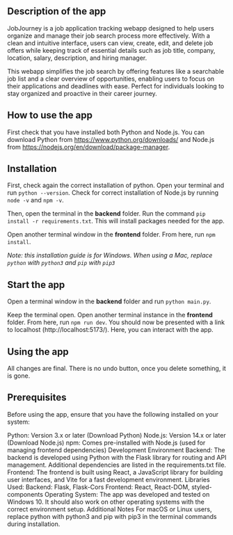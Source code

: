 ## Description of the app
JobJourney is a job application tracking webapp designed to help users organize and manage their job search process more effectively. With a clean and intuitive interface, users can view, create, edit, and delete job offers while keeping track of essential details such as job title, company, location, salary, description, and hiring manager.

This webapp simplifies the job search by offering features like a searchable job list and a clear overview of opportunities, enabling users to focus on their applications and deadlines with ease. Perfect for individuals looking to stay organized and proactive in their career journey.

## How to use the app

First check that you have installed both Python and Node.js.
You can download Python from https://www.python.org/downloads/
and Node.js from https://nodejs.org/en/download/package-manager.

## Installation

First, check again the correct installation of python. Open your
terminal and run `python --version`. Check for correct
installation of Node.js by running `node -v` and `npm -v`.

Then, open the terminal in the **backend** folder. Run
the command `pip install -r requirements.txt`. This will install
packages needed for the app.

Open another terminal window in the **frontend** folder.
From here, run `npm install`.

_Note: this installation guide is for Windows. 
When using a Mac, replace `python` with `python3`
and `pip` with `pip3`_
## Start the app
Open a terminal window in the **backend** folder and run
`python main.py`.

Keep the terminal open. Open another terminal instance
in the **frontend** folder. From here, run `npm run dev`.
You should now be presented with a link to localhost
(http://localhost:5173/). Here, you can interact with the app.

## Using the app
All changes are final. There is no undo button, once you delete
something, it is gone.

## Prerequisites
Before using the app, ensure that you have the following installed on your system:

Python: Version 3.x or later (Download Python)
Node.js: Version 14.x or later (Download Node.js)
npm: Comes pre-installed with Node.js (used for managing frontend dependencies)
Development Environment
Backend: The backend is developed using Python with the Flask library for routing and API management. Additional dependencies are listed in the requirements.txt file.
Frontend: The frontend is built using React, a JavaScript library for building user interfaces, and Vite for a fast development environment.
Libraries Used:
Backend: Flask, Flask-Cors
Frontend: React, React-DOM, styled-components
Operating System: The app was developed and tested on Windows 10. It should also work on other operating systems with the correct environment setup.
Additional Notes
For macOS or Linux users, replace python with python3 and pip with pip3 in the terminal commands during installation.
 

